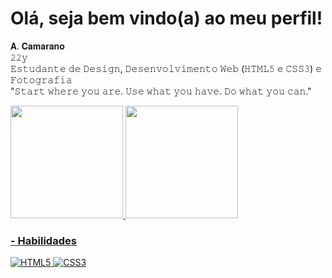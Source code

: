 # Olá, seja bem  vindo(a) ao meu perfil!
𝐀. 𝐂𝐚𝐦𝐚𝐫𝐚𝐧𝐨<br>
𝟸𝟸𝚢<br>
𝙴𝚜𝚝𝚞𝚍𝚊𝚗𝚝𝚎 𝚍𝚎 𝙳𝚎𝚜𝚒𝚐𝚗, 𝙳𝚎𝚜𝚎𝚗𝚟𝚘𝚕𝚟𝚒𝚖𝚎𝚗𝚝𝚘 𝚆𝚎𝚋 (𝙷𝚃𝙼𝙻𝟻 𝚎 𝙲𝚂𝚂𝟹) 𝚎 𝙵𝚘𝚝𝚘𝚐𝚛𝚊𝚏𝚒𝚊<br>
"𝚂𝚝𝚊𝚛𝚝 𝚠𝚑𝚎𝚛𝚎 𝚢𝚘𝚞 𝚊𝚛𝚎. 𝚄𝚜𝚎 𝚠𝚑𝚊𝚝 𝚢𝚘𝚞 𝚑𝚊𝚟𝚎. 𝙳𝚘 𝚠𝚑𝚊𝚝 𝚢𝚘𝚞 𝚌𝚊𝚗."

<div>
  <a href="https://github.com/eaecamarano">
  <img height="180em" src="https://github-readme-stats.vercel.app/api?username=eaecamarano&show_icons=true&theme=dracula&include_all_commits=true&count_private=true"/>
  <img height="180em" src="https://github-readme-stats.vercel.app/api/top-langs/?username=eaecamarano&layout=compact&langs_count=7&theme=dracula"/>
</div>

### - Habilidades
<img src="https://img.shields.io/badge/HTML5-E34F26?style=for-the-badge&logo=html5&logoColor=white" alt="HTML5"> <img src="https://img.shields.io/badge/CSS3-1572B6?style=for-the-badge&logo=css3&logoColor=white" alt="CSS3">
